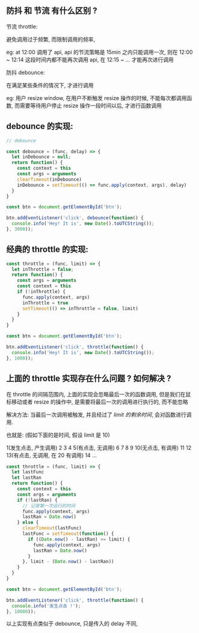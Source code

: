 

## 防抖 和 节流 有什么区别 ?

节流 throttle:

避免调用过于频繁, 而限制调用的频率,

eg: at 12:00 调用了 api, api 的节流策略是 15min 之内只能调用一次, 则在 12:00 ~ 12:14 这段时间内都不能再次调用 api,  在 12:15 ~ ... 才能再次进行调用

防抖 debounce:

在满足某些条件的情况下, 才进行调用

eg: 用户 resize window, 在用户不断触发 resize 操作的时候, 不能每次都调用函数, 而需要等待用户停止 resize 操作一段时间以后, 才进行函数调用

## debounce 的实现:

```js
// debounce

const debounce = (func, delay) => {
  let inDebounce = null;
  return function() {
    const context = this
    const args = arguments
    clearTimeout(inDebounce)
    inDebounce = setTimeout(() => func.apply(context, args), delay)
  }
}

const btn = document.getElementById('btn');

btn.addEventListener('click', debounce(function() {
  console.info('Hey! It is', new Date().toUTCString());
}, 3000));
```


## 经典的 throttle 的实现:

```js
const throttle = (func, limit) => {
  let inThrottle = false;
  return function() {
    const args = arguments
    const context = this
    if (!inThrottle) {
      func.apply(context, args)
      inThrottle = true
      setTimeout(() => inThrottle = false, limit)
    }
  }
}

const btn = document.getElementById('btn');

btn.addEventListener('click', throttle(function() {
  console.info('Hey! It is', new Date().toUTCString());
}, 1000));
```

## 上面的 throttle 实现存在什么问题 ? 如何解决 ?

在 throttle 的间隔范围内, 上面的实现会忽略最后一次的函数调用, 但是我们在鼠标移动或者 resize 的操作中, 是需要将最后一次的调用进行执行的, 而不能忽略

解决方法: 当最后一次调用被触发, 并且经过了 *limit 的剩余时间*, 会对函数进行调用.

也就是: (假如下面的是时间, 假设 limit 是 10)

1(发生点击, 产生调用) 2 3 4 5(有点击, 无调用) 6 7 8 9 10(无点击, 有调用) 11 12 13(有点击, 无调用, 在 20 有调用) 14 ...

```js
const throttle = (func, limit) => {
  let lastFunc
  let lastRan
  return function() {
    const context = this
    const args = arguments
    if (!lastRan) {
      // 记录第一次运行的时间
      func.apply(context, args)
      lastRan = Date.now()
    } else {
      clearTimeout(lastFunc)
      lastFunc = setTimeout(function() {
        if ((Date.now() - lastRan) >= limit) {
          func.apply(context, args)
          lastRan = Date.now()
        }
      }, limit - (Date.now() - lastRan))
    }
  }
}

const btn = document.getElementById('btn');

btn.addEventListener('click', throttle(function() {
  console.info('发生点击 !');
}, 10000));
```

以上实现有点类似于 debounce, 只是传入的 delay 不同,


